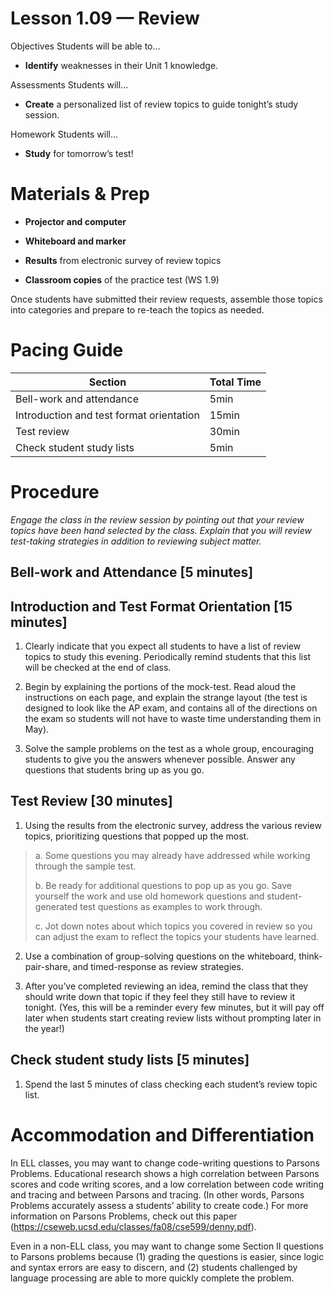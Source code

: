 Lesson 1.09 — Review
====================================================================================================

Objectives Students will be able to…

-   **Identify** weaknesses in their Unit 1 knowledge.

Assessments Students will...

-   **Create** a personalized list of review topics to guide tonight’s study session.

Homework Students will...

-   **Study** for tomorrow’s test!

Materials & Prep
================

-   **Projector and computer**

-   **Whiteboard and marker**

-   **Results** from electronic survey of review topics

-   **Classroom copies** of the practice test (WS 1.9)

Once students have submitted their review requests, assemble those topics into categories and prepare to re-teach the topics as needed.

Pacing Guide
============

| Section                                  | Total Time |
|------------------------------------------|------------|
| Bell-work and attendance                 | 5min       |
| Introduction and test format orientation | 15min      |
| Test review                              | 30min      |
| Check student study lists                | 5min       |

Procedure
=========

*Engage the class in the review session by pointing out that your review topics have been hand selected by the class. Explain that you will review test-taking strategies in addition to reviewing subject matter.*

Bell-work and Attendance \[5 minutes\]
--------------------------------------

Introduction and Test Format Orientation \[15 minutes\]
-------------------------------------------------------

1. Clearly indicate that you expect all students to have a list of review topics to study this evening. Periodically remind students that this list will be checked at the end of class.

2. Begin by explaining the portions of the mock-test. Read aloud the instructions on each page, and explain the strange layout (the test is designed to look like the AP exam, and contains all of the directions on the exam so students will not have to waste time understanding them in May).

3. Solve the sample problems on the test as a whole group, encouraging students to give you the answers whenever possible. Answer any questions that students bring up as you go.

Test Review \[30 minutes\]
--------------------------

1. Using the results from the electronic survey, address the various review topics, prioritizing questions that popped up the most.

> a. Some questions you may already have addressed while working through the sample test.
>
> b. Be ready for additional questions to pop up as you go. Save yourself the work and use old homework questions and student-generated test questions as examples to work through.
>
> c. Jot down notes about which topics you covered in review so you can adjust the exam to reflect the topics your students have learned.

2. Use a combination of group-solving questions on the whiteboard, think-pair-share, and timed-response as review strategies.

3. After you’ve completed reviewing an idea, remind the class that they should write down that topic if they feel they still have to review it tonight. (Yes, this will be a reminder every few minutes, but it will pay off later when students start creating review lists without prompting later in the year!)

Check student study lists \[5 minutes\]
---------------------------------------

1. Spend the last 5 minutes of class checking each student’s review topic list.

Accommodation and Differentiation
=================================

In ELL classes, you may want to change code-writing questions to Parsons Problems. Educational research shows a high correlation between Parsons scores and code writing scores, and a low correlation between code writing and tracing and between Parsons and tracing. (In other words, Parsons Problems accurately assess a students’ ability to create code.) For more information on Parsons Problems, check out this paper (<https://cseweb.ucsd.edu/classes/fa08/cse599/denny.pdf>).

Even in a non-ELL class, you may want to change some Section II questions to Parsons problems because (1) grading the questions is easier, since logic and syntax errors are easy to discern, and (2) students challenged by language processing are able to more quickly complete the problem.
